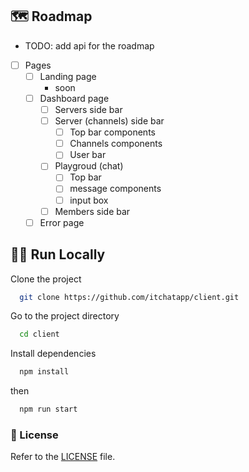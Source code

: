 
##  🗺 Roadmap

- TODO: add api for the roadmap
 - [ ] Pages
    - [ ] Landing page
      - soon
    - [ ] Dashboard page
      - [ ] Servers side bar
      - [ ] Server (channels) side bar
        - [ ] Top bar components
        - [ ] Channels components
        - [ ] User bar
      - [ ] Playgroud (chat)
        - [ ] Top bar
        - [ ] message components
        - [ ] input box 
      - [ ] Members side bar
    - [ ] Error page
 
## 🏃‍♀️ Run Locally

Clone the project

```bash
  git clone https://github.com/itchatapp/client.git
```

Go to the project directory

```bash
  cd client
```

Install dependencies

```bash
  npm install
```

then

```bash
  npm run start
```


### 📝 License
Refer to the [LICENSE](LICENSE) file.